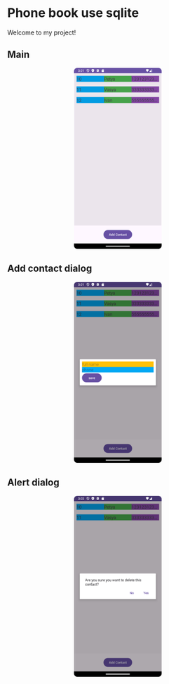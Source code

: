 # Phone book use sqlite

Welcome to my project!

## Main 
<div align="center">
  <img src="https://github.com/zxuown/PhoneBookDb/blob/master/Main.png" width="200"/>
</div>

## Add contact dialog 
<div align="center">
  <img src="https://github.com/zxuown/PhoneBookDb/blob/master/AddContact.png" width="200"/>
</div>

## Alert dialog
<div align="center">
  <img src="https://github.com/zxuown/PhoneBookDb/blob/master/AlertDialog.png" width="200"/>
</div>
